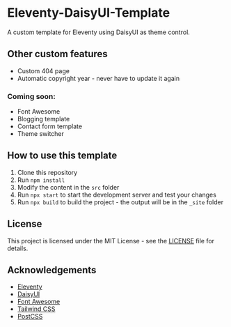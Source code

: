 # Eleventy-DaisyUI-Template
A custom template for Eleventy using DaisyUI as theme control.

## Other custom features
- Custom 404 page
- Automatic copyright year - never have to update it again

### Coming soon:
- Font Awesome
- Blogging template
- Contact form template
- Theme switcher

## How to use this template
1. Clone this repository
2. Run `npm install`
3. Modify the content in the `src` folder
4. Run `npx start` to start the development server and test your changes
5. Run `npx build` to build the project - the output will be in the `_site` folder

## License
This project is licensed under the MIT License - see the [LICENSE](LICENSE) file for details.

## Acknowledgements
- [Eleventy](https://www.11ty.dev/)
- [DaisyUI](https://daisyui.com/)
- [Font Awesome](https://fontawesome.com/)
- [Tailwind CSS](https://tailwindcss.com/)
- [PostCSS](https://postcss.org/)